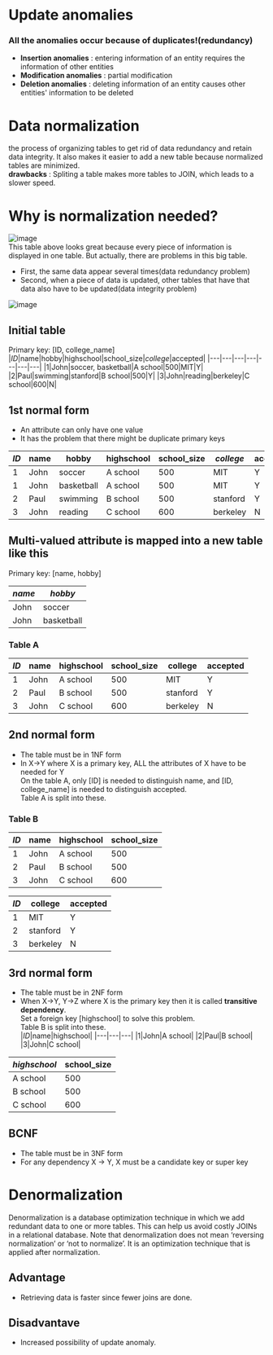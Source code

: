# Update anomalies
### All the anomalies occur because of duplicates!(redundancy)
* **Insertion anomalies** : entering information of an entity requires the information of other entities
* **Modification anomalies** : partial modification
* **Deletion anomalies** : deleting information of an entity causes other entities' information to be deleted

# Data normalization
the process of organizing tables to get rid of data redundancy and retain data integrity. It also makes it easier to add a new table
because normalized tables are minimized.<br>
**drawbacks** : Spliting a table makes more tables to JOIN, which leads to a slower speed.

# Why is normalization needed?
![image](https://user-images.githubusercontent.com/67142421/203905904-0b691b1f-2798-4b12-85f0-45daf6e2d466.png)<br>
This table above looks great because every piece of information is displayed in one table. But actually, there are problems in this big table.
- First, the same data appear several times(data redundancy problem)
- Second, when a piece of data is updated, other tables that have that data also have to be updated(data integrity problem)

![image](https://user-images.githubusercontent.com/67142421/205222225-f131a5ca-c18a-4478-b72b-a8372c63afa9.png)

## Initial table
Primary key: [ID, college_name]
|*ID*|name|hobby|highschool|school_size|*college*|accepted|
|---|---|---|---|---|---|---|
|1|John|soccer, basketball|A school|500|MIT|Y|
|2|Paul|swimming|stanford|B school|500|Y|
|3|John|reading|berkeley|C school|600|N|

## 1st normal form
- An attribute can only have one value
- It has the problem that there might be duplicate primary keys

|*ID*|name|hobby|highschool|school_size|*college*|accepted|
|---|---|---|---|---|---|---|
|1|John|soccer|A school|500|MIT|Y|
|1|John|basketball|A school|500|MIT|Y|
|2|Paul|swimming|B school|500|stanford|Y|
|3|John|reading|C school|600|berkeley|N|

## Multi-valued attribute is mapped into a new table like this
Primary key: [name, hobby]

|*name*|*hobby*|
|---|---|
|John|soccer|
|John|basketball|

### Table A
|*ID*|name|highschool|school_size|college|accepted|
|---|---|---|---|---|---
|1|John|A school|500|MIT|Y|
|2|Paul|B school|500|stanford|Y|
|3|John|C school|600|berkeley|N|

## 2nd normal form
- The table must be in 1NF form
- In X->Y where X is a primary key, ALL the attributes of X have to be needed for Y<br>
On the table A, only [ID] is needed to distinguish name, and [ID, college_name] is needed to distinguish accepted.<br>
Table A is split into these.<br>
### Table B
|*ID*|name|highschool|school_size|
|---|---|---|---|
|1|John|A school|500|
|2|Paul|B school|500|
|3|John|C school|600|

|*ID*|college|accepted|
|---|---|---|
|1|MIT|Y|
|2|stanford|Y|
|3|berkeley|N|

## 3rd normal form
- The table must be in 2NF form
- When X->Y, Y->Z where X is the primary key then it is called **transitive dependency**.<br>
Set a foreign key [highschool] to solve this problem.<br>
Table B is split into these.<br>
|*ID*|name|highschool|
|---|---|---|
|1|John|A school|
|2|Paul|B school|
|3|John|C school|

|*highschool*|school_size|
|---|---|
|A school|500|
|B school|500|
|C school|600|

## BCNF
- The table must be in 3NF form
- For any dependency X → Y, X must be a candidate key or super key
 
# Denormalization
Denormalization is a database optimization technique in which we add redundant data to one or more tables. This can help us avoid costly JOINs in a relational database. Note that denormalization does not mean ‘reversing normalization’ or ‘not to normalize’. It is an optimization technique that is applied after normalization.

## Advantage
* Retrieving data is faster since fewer joins are done.

## Disadvantave
* Increased possibility of update anomaly.
